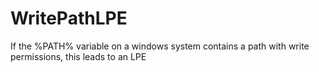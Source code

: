 # WritePathLPE
If the %PATH% variable on a windows system contains a path with write permissions, this leads to an LPE
